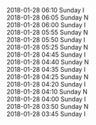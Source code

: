 2018-01-28 06:10 Sunday  I  
2018-01-28 06:05 Sunday  N  
2018-01-28 06:00 Sunday  I  
2018-01-28 05:55 Sunday  N  
2018-01-28 05:50 Sunday  I  
2018-01-28 05:25 Sunday  N  
2018-01-28 04:45 Sunday  I  
2018-01-28 04:40 Sunday  N  
2018-01-28 04:35 Sunday  I  
2018-01-28 04:25 Sunday  N  
2018-01-28 04:20 Sunday  I  
2018-01-28 04:10 Sunday  N  
2018-01-28 04:00 Sunday  I  
2018-01-28 03:50 Sunday  N  
2018-01-28 03:45 Sunday  I  
